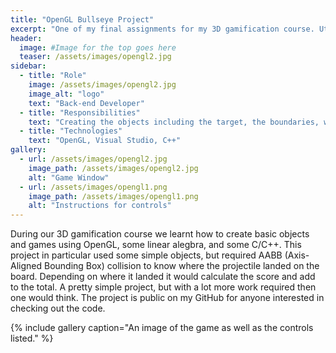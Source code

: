 ```yaml
---
title: "OpenGL Bullseye Project"
excerpt: "One of my final assignments for my 3D gamification course. Utilizes OpenGL with AABB collision."
header:
  image: #Image for the top goes here
  teaser: /assets/images/opengl2.jpg
sidebar:
  - title: "Role"
    image: /assets/images/opengl2.jpg
    image_alt: "logo"
    text: "Back-end Developer"
  - title: "Responsibilities"
    text: "Creating the objects including the target, the boundaries, walls, the shooter, and the projectile."
  - title: "Technologies"
    text: "OpenGL, Visual Studio, C++"
gallery:
  - url: /assets/images/opengl2.jpg
    image_path: /assets/images/opengl2.jpg
    alt: "Game Window"
  - url: /assets/images/opengl1.png
    image_path: /assets/images/opengl1.png
    alt: "Instructions for controls"
---
```


During our 3D gamification course we learnt how to create basic objects and games using OpenGL, some linear alegbra, and some C/C++. This project in particular used some simple objects, but required AABB (Axis-Aligned Bounding Box) collision to know where the projectile landed on the board. Depending on where it landed it would calculate the score and add to the total. A pretty simple project, but with a lot more work required then one would think. The project is public on my GitHub for anyone interested in checking out the code.

{% include gallery caption="An image of the game as well as the controls listed." %}
